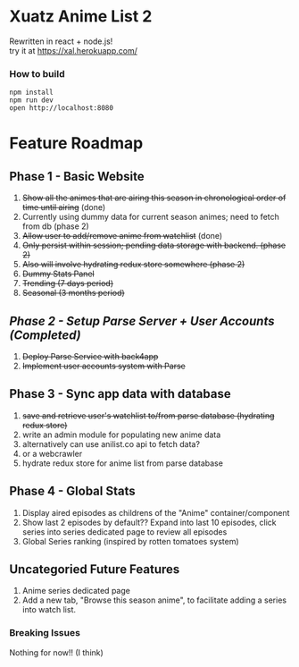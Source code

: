 # Xuatz Anime List 2
Rewritten in react + node.js!  
try it at https://xal.herokuapp.com/

### How to build

```
npm install
npm run dev
open http://localhost:8080
```

# Feature Roadmap

## Phase 1 - Basic Website
1. ~~Show all the animes that are airing this season in chronological order of time until airing~~ (done)
  1. Currently using dummy data for current season animes; need to fetch from db (phase 2)
1. ~~Allow user to add/remove anime from watchlist~~ (done)
  1. ~~Only persist within session; pending data storage with backend. (phase 2)~~
  1. ~~Also will involve hydrating redux store somewhere (phase 2)~~
1. ~~Dummy Stats Panel~~
  1. ~~Trending (7 days period)~~
  1. ~~Seasonal (3 months period)~~

## **_Phase 2 - Setup Parse Server + User Accounts (Completed)_**
1. ~~Deploy Parse Service with back4app~~
1. ~~Implement user accounts system with Parse~~

## Phase 3 - Sync app data with database
1. ~~save and retrieve user's watchlist to/from parse database (hydrating redux store)~~
1. write an admin module for populating new anime data
  1. alternatively can use anilist.co api to fetch data?
  1. or a webcrawler
1. hydrate redux store for anime list from parse database

## Phase 4 - Global Stats
1. Display aired episodes as childrens of the "Anime" container/component
1. Show last 2 episodes by default?? Expand into last 10 episodes, click series into series dedicated page to review all episodes
1. Global Series ranking (inspired by rotten tomatoes system)

## Uncategoried Future Features
1. Anime series dedicated page
1. Add a new tab, "Browse this season anime", to facilitate adding a series into watch list.

### Breaking Issues

Nothing for now!! (I think)
